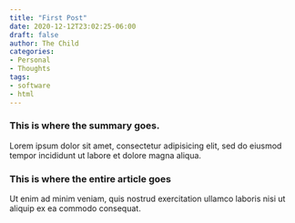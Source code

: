```yaml
---
title: "First Post"
date: 2020-12-12T23:02:25-06:00
draft: false
author: The Child
categories:
- Personal
- Thoughts
tags:
- software
- html
---
```


### This is where the summary goes.

Lorem ipsum dolor sit amet, consectetur adipisicing elit, sed do eiusmod
tempor incididunt ut labore et dolore magna aliqua.

<!--more-->

### This is where the entire article goes

Ut enim ad minim veniam, quis nostrud exercitation ullamco laboris nisi ut
aliquip ex ea commodo consequat.
